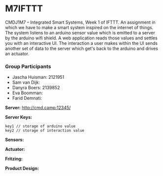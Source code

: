 # M7IFTTT
CMDJ1M7 – Integrated Smart Systems, Week 1 of IFTTT. An assignment in which we have to make a smart system inspired on the internet of things. The system listens to an arduino sensor value which is emitted to a server by the arduino wifi shield. A web application reads those values and settles you with an interactive UI. The interaction a user makes within the UI sends another set of data to the server which get's back to the arduino and drives an actuator.

### Group Participants
- Jascha Huisman: 2121951
- Sam van Dijk:
- Danyra Boers: 2139852
- Eva Boomman:
- Farid Demnati:

**Server:**
http://cmd.camp:12345/

**Server Keys:**
```
key1 // storage of arduino value
key2 // storage of interaction value
```

**Sensors:**

**Actuator:**

**Fritzing:**

**Product Design:**

